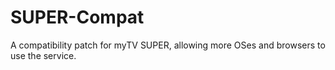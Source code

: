 # SUPER-Compat
A compatibility patch for myTV SUPER, allowing more OSes and browsers to use the service.
